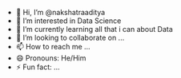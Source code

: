 - 👋 Hi, I’m @nakshatraaditya
- 👀 I’m interested in Data Science
- 🌱 I’m currently learning all that i can about Data
- 💞️ I’m looking to collaborate on ...
- 📫 How to reach me ...
- 😄 Pronouns: He/Him
- ⚡ Fun fact: ...

<!---
nakshatraaditya/nakshatraaditya is a ✨ special ✨ repository because its `README.md` (this file) appears on your GitHub profile.
You can click the Preview link to take a look at your changes.
--->
